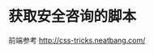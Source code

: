 

<!--
 * @Author: Recar
 * @Date: 2021-01-09 21:33:54
 * @LastEditors: Recar
 * @LastEditTime: 2021-01-10 23:21:57
-->
# 获取安全咨询的脚本



前端参考 http://css-tricks.neatbang.com/